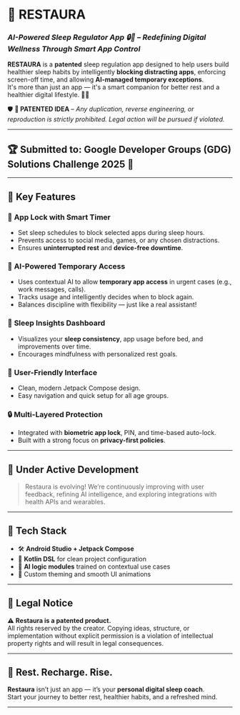 # **🛌 RESTAURA**

### *AI-Powered Sleep Regulator App 🔒📵 – Redefining Digital Wellness Through Smart App Control*

**RESTAURA** is a **patented** sleep regulation app designed to help users build healthier sleep habits by intelligently **blocking distracting apps**, enforcing screen-off time, and allowing **AI-managed temporary exceptions**.  
It's more than just an app — it's a smart companion for better rest and a healthier digital lifestyle. 🌙💤

🛡️ **🚨 PATENTED IDEA** – *Any duplication, reverse engineering, or reproduction is strictly prohibited. Legal action will be pursued if violated.*

---

## 🏆 Submitted to: **Google Developer Groups (GDG) Solutions Challenge 2025** 🚀

---

## 🌟 Key Features

### 🔐 **App Lock with Smart Timer**
- Set sleep schedules to block selected apps during sleep hours.
- Prevents access to social media, games, or any chosen distractions.
- Ensures **uninterrupted rest** and **device-free downtime**.

### 🤖 **AI-Powered Temporary Access**
- Uses contextual AI to allow **temporary app access** in urgent cases (e.g., work messages, calls).
- Tracks usage and intelligently decides when to block again.
- Balances discipline with flexibility — just like a real assistant!

### 🛌 **Sleep Insights Dashboard**
- Visualizes your **sleep consistency**, app usage before bed, and improvements over time.
- Encourages mindfulness with personalized rest goals.

### 📱 **User-Friendly Interface**
- Clean, modern Jetpack Compose design.
- Easy navigation and quick setup for all age groups.

### 🔒 **Multi-Layered Protection**
- Integrated with **biometric app lock**, PIN, and time-based auto-lock.
- Built with a strong focus on **privacy-first policies**.

---

## 🚧 Under Active Development

> Restaura is evolving! We’re continuously improving with user feedback, refining AI intelligence, and exploring integrations with health APIs and wearables.

---

## 📲 Tech Stack

- 🛠️ **Android Studio + Jetpack Compose**
- 💬 **Kotlin DSL** for clean project configuration
- 🧠 **AI logic modules** trained on contextual use cases
- 🎨 Custom theming and smooth UI animations

---

## 📢 Legal Notice

⚠️ **Restaura is a patented product.**  
All rights reserved by the creator. Copying ideas, structure, or implementation without explicit permission is a violation of intellectual property rights and will result in legal consequences.

---

## 🌟 Rest. Recharge. Rise.

**Restaura** isn’t just an app — it’s your **personal digital sleep coach**.  
Start your journey to better rest, healthier habits, and a refreshed mind.

---

